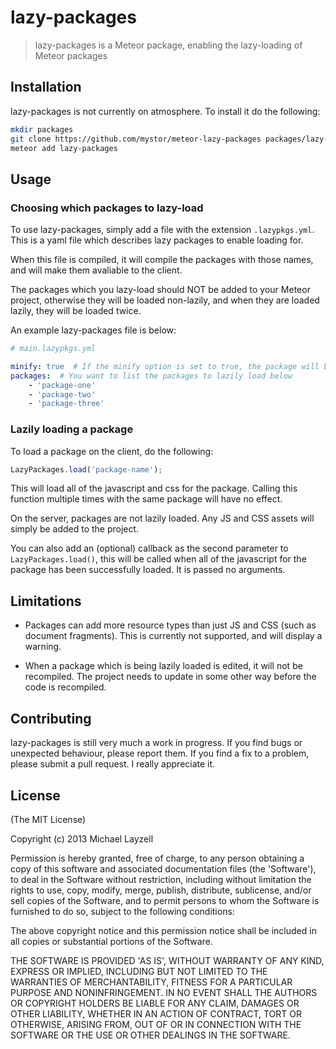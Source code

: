 # lazy-packages

> lazy-packages is a Meteor package, enabling the lazy-loading of Meteor packages

## Installation

lazy-packages is not currently on atmosphere.  To install it do the following:

```bash
mkdir packages
git clone https://github.com/mystor/meteor-lazy-packages packages/lazy-packages
meteor add lazy-packages
```

## Usage

### Choosing which packages to lazy-load
To use lazy-packages, simply add a file with the extension `.lazypkgs.yml`.  This is a yaml file which describes lazy packages to enable loading for.

When this file is compiled, it will compile the packages with those names, and will make them avaliable to the client.

The packages which you lazy-load should NOT be added to your Meteor project, otherwise they will be loaded non-lazily, and when they are loaded lazily, they will be loaded twice.

An example lazy-packages file is below:
```yaml
# main.lazypkgs.yml

minify: true  # If the minify option is set to true, the package will be minified before it is served.
packages:  # You want to list the packages to lazily load below
    - 'package-one'
    - 'package-two'
    - 'package-three'
```

### Lazily loading a package
To load a package on the client, do the following:
```javascript
LazyPackages.load('package-name');
```

This will load all of the javascript and css for the package. Calling this function multiple times with the same package will have no effect.

On the server, packages are not lazily loaded. Any JS and CSS assets will simply be added to the project.

You can also add an (optional) callback as the second parameter to `LazyPackages.load()`, this will be called when all of the javascript for the package has been successfully loaded. It is passed no arguments.

## Limitations
- Packages can add more resource types than just JS and CSS (such as document fragments).  This is currently not supported, and will display a warning.

- When a package which is being lazily loaded is edited, it will not be recompiled. The project needs to update in some other way before the code is recompiled.

## Contributing
lazy-packages is still very much a work in progress. If you find bugs or unexpected behaviour, please report them. If you find a fix to a problem, please submit a pull request. I really appreciate it.

## License

(The MIT License)

Copyright (c) 2013 Michael Layzell

Permission is hereby granted, free of charge, to any person obtaining
a copy of this software and associated documentation files (the
'Software'), to deal in the Software without restriction, including
without limitation the rights to use, copy, modify, merge, publish,
distribute, sublicense, and/or sell copies of the Software, and to
permit persons to whom the Software is furnished to do so, subject to
the following conditions:

The above copyright notice and this permission notice shall be
included in all copies or substantial portions of the Software.

THE SOFTWARE IS PROVIDED 'AS IS', WITHOUT WARRANTY OF ANY KIND,
EXPRESS OR IMPLIED, INCLUDING BUT NOT LIMITED TO THE WARRANTIES OF
MERCHANTABILITY, FITNESS FOR A PARTICULAR PURPOSE AND NONINFRINGEMENT.
IN NO EVENT SHALL THE AUTHORS OR COPYRIGHT HOLDERS BE LIABLE FOR ANY
CLAIM, DAMAGES OR OTHER LIABILITY, WHETHER IN AN ACTION OF CONTRACT,
TORT OR OTHERWISE, ARISING FROM, OUT OF OR IN CONNECTION WITH THE
SOFTWARE OR THE USE OR OTHER DEALINGS IN THE SOFTWARE.

